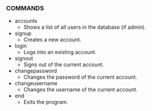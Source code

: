 ### COMMANDS
- accounts
    - Shows a list of all users in the database (if admin).
- signup
    - Creates a new account.
- login
    - Logs into an existing account.
- signout
    - Signs out of the current account.
- changepassword
    - Changes the password of the current account.
- changeusername
    - Changes the username of the current account.
- end
    - Exits the program.